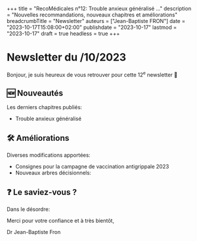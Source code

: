 +++
title = "RecoMédicales n°12: Trouble anxieux généralisé ..."
description = "Nouvelles recommandations, nouveaux chapitres et améliorations"
breadcrumbTitle = "Newsletter"
auteurs = ["Jean-Baptiste FRON"]
date = "2023-10-17T15:08:00+02:00"
publishdate = "2023-10-17"
lastmod = "2023-10-17"
draft = true
headless = true
+++

# Newsletter du /10/2023

Bonjour, je suis heureux de vous retrouver pour cette 12<sup>e</sup> newsletter 📰

## 🆕 Nouveautés

Les derniers chapitres publiés:

- Trouble anxieux généralisé

## 🛠️ Améliorations

Diverses modifications apportées:

- Consignes pour la campagne de vaccination antigrippale 2023
- Nouveaux arbres décisionnels: 

## ❓ Le saviez-vous ?

Dans le désordre:



Merci pour votre confiance et à très bientôt,

Dr Jean-Baptiste Fron
